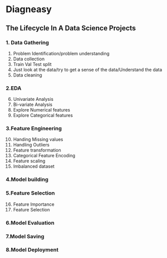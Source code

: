 # Diagneasy

## The Lifecycle In A Data Science Projects


### 1. Data Gathering
1. Problem Identification/problem understanding
2.	Data collection
3.	Train Val Test split
4.	Just look at the data/try to get a sense of the data/Understand the data
5.	Data cleaning

### 2.EDA

6.	Univariate Analysis
7.	Bi-variate Analysis
8.	Explore Numerical features
9.	Explore Categorical features

### 3.Feature Engineering

10.	Handing Missing values
11.	Handling Outliers
12. Feature transformation
13. Categorical Feature Encoding
14.	Feature scaling
15.	Imbalanced dataset

### 4.Model building

### 5.Feature Selection
16.	Feature Importance
17.	Feature Selection

### 6.Model Evaluation

### 7.Model Saving

### 8.Model Deployment
